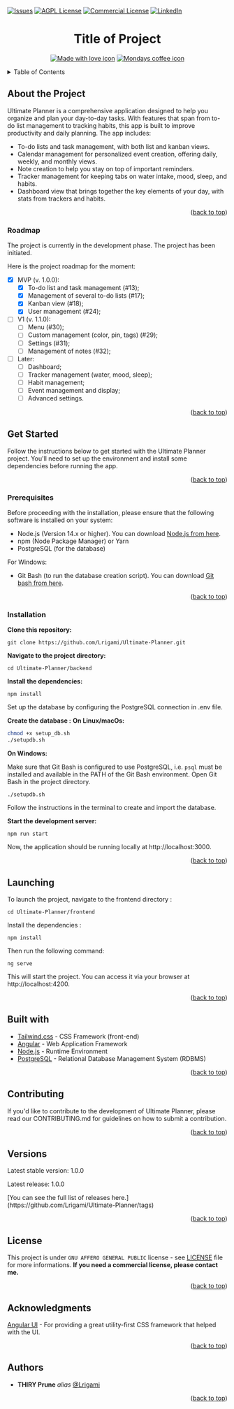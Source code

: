 <a id="readme-top"></a>
[![Issues][issues-shield]][issues-url]
[![AGPL License][license-shield]][license-url]
[![Commercial License](https://img.shields.io/badge/💼%20Licence-Commerciale-blue?style=for-the-badge)](BUSINESS-LICENSE.md)
[![LinkedIn][linkedin-shield]][linkedin-url]

<h1 align="center">Title of Project</h1>

<p align="center">
  <a href="http://forthebage.com"><img src="http://forthebadge.com/images/badges/built-with-love.svg" alt="Made with love icon"/></a>
  <a href="http://forthebage.com"><img src="https://forthebadge.com/images/badges/mondays-coffee-1.svg" alt="Mondays coffee icon"/></a>
</p>

<details>
  <summary>Table of Contents</summary>
  <ol>
    <li><a href="#about-the-project">About The Project</a>
      <ul>
        <li><a href="#roadmap">Roadmap</a></li>
      </ul>
    </li>
    <li><a href="#get-started">Get Started</a>
      <ul>
        <li><a href="#prerequisites">Prerequisites</a></li>
        <li><a href="#installation">Installation</a></li>
      </ul>
    </li>
    <li><a href="#launching">Launching</a></li>
    <li><a href="#built-with">Built With</a></li>
    <li><a href="#contributing">Contributing</a></li>
    <li><a href="#versions">Versions</a></li>
    <li><a href="#license">License</a></li>
    <li><a href="#acknowledgments">Acknowledgments</a></li>
    <li><a href="#authors">Authors</a></li>
  </ol>
</details>

## About the Project

Ultimate Planner is a comprehensive application designed to help you organize and plan your day-to-day tasks. With features that span from to-do list management to tracking habits, this app is built to improve productivity and daily planning. The app includes:

- To-do lists and task management, with both list and kanban views.
- Calendar management for personalized event creation, offering daily, weekly, and monthly views.
- Note creation to help you stay on top of important reminders.
- Tracker management for keeping tabs on water intake, mood, sleep, and habits.
- Dashboard view that brings together the key elements of your day, with stats from trackers and habits.

<p align="right">(<a href="#readme-top">back to top</a>)</p>

### Roadmap

The project is currently in the development phase. The project has been initiated. 

Here is the project roadmap for the moment: 
- [x] MVP (v. 1.0.0):
    - [x] To-do list and task management (#13); 
    - [x] Management of several to-do lists (#17);
    - [x] Kanban view (#18);
    - [x] User management (#24);
- [ ] V1 (v. 1.1.0): 
    - [ ] Menu (#30);
    - [ ] Custom management (color, pin, tags) (#29);
    - [ ] Settings (#31);
    - [ ] Management of notes (#32);
- [ ] Later:
    - [ ] Dashboard;
    - [ ] Tracker management (water, mood, sleep); 
    - [ ] Habit management;
    - [ ] Event management and display;
    - [ ] Advanced settings.

<p align="right">(<a href="#readme-top">back to top</a>)</p>

## Get Started

Follow the instructions below to get started with the Ultimate Planner project. You'll need to set up the environment and install some dependencies before running the app.

<p align="right">(<a href="#readme-top">back to top</a>)</p>

### Prerequisites

Before proceeding with the installation, please ensure that the following software is installed on your system:
- Node.js (Version 14.x or higher). You can download [Node.js from here](https://nodejs.org/fr).
- npm (Node Package Manager) or Yarn
- PostgreSQL (for the database)

For Windows: 
- Git Bash (to run the database creation script). You can download [Git bash from here](https://git-scm.com/downloads).

<p align="right">(<a href="#readme-top">back to top</a>)</p>

### Installation

**Clone this repository:**

`git clone https://github.com/Lrigami/Ultimate-Planner.git`

**Navigate to the project directory:**

`cd Ultimate-Planner/backend`

**Install the dependencies:**

`npm install`

Set up the database by configuring the PostgreSQL connection in .env file.

**Create the database :**
**On Linux/macOs:**

```sh
chmod +x setup_db.sh
./setupdb.sh
``` 

**On Windows:**

Make sure that Git Bash is configured to use PostgreSQL, i.e. `psql` must be installed and available in the PATH of the Git Bash environment.
Open Git Bash in the project directory.

`./setupdb.sh`

Follow the instructions in the terminal to create and import the database.

**Start the development server:**

`npm run start`

Now, the application should be running locally at http://localhost:3000.

<p align="right">(<a href="#readme-top">back to top</a>)</p>

## Launching

To launch the project, navigate to the frontend directory : 

`cd Ultimate-Planner/frontend`

Install the dependencies : 

`npm install`

Then run the following command:

`ng serve`

This will start the project. You can access it via your browser at http://localhost:4200.

<p align="right">(<a href="#readme-top">back to top</a>)</p>

## Built with

* [Tailwind.css](https://tailwindcss.com/) - CSS Framework (front-end)
* [Angular](https://angular.dev/) - Web Application Framework
* [Node.js](https://nodejs.org/fr) - Runtime Environment
* [PostgreSQL](https://www.postgresql.org/) - Relational Database Management System (RDBMS)

<p align="right">(<a href="#readme-top">back to top</a>)</p>

## Contributing

If you'd like to contribute to the development of Ultimate Planner, please read our CONTRIBUTING.md for guidelines on how to submit a contribution.

<p align="right">(<a href="#readme-top">back to top</a>)</p>

## Versions

<p>Latest stable version: 1.0.0</p>
<p>Latest release: 1.0.0</p>
<p>[You can see the full list of releases here.](https://github.com/Lrigami/Ultimate-Planner/tags)</p>

<p align="right">(<a href="#readme-top">back to top</a>)</p>

## License

This project is under ``GNU AFFERO GENERAL PUBLIC`` license - see [LICENSE](LICENSE) file for more informations.
**If you need a commercial license, please contact me.** 

<p align="right">(<a href="#readme-top">back to top</a>)</p>

## Acknowledgments

[Angular UI](https://material.angular.io/) - For providing a great utility-first CSS framework that helped with the UI.

<p align="right">(<a href="#readme-top">back to top</a>)</p>

## Authors

* **THIRY Prune** _alias_ [@Lrigami](https://github.com/Lrigami)

<p align="right">(<a href="#readme-top">back to top</a>)</p>

<!-- MARKDOWN LINKS & IMAGES -->
[contributors-shield]: https://img.shields.io/github/contributors/Lrigami/Ultimate-Planner.svg?style=for-the-badge
[contributors-url]: https://github.com/othneildrew/Best-README-Template/graphs/contributors
[forks-shield]: https://img.shields.io/github/forks/Lrigami/Ultimate-Planner.svg?style=for-the-badge
[forks-url]: https://github.com/othneildrew/Best-README-Template/network/members
[stars-shield]: https://img.shields.io/github/stars/Lrigami/Ultimate-Planner.svg?style=for-the-badge
[stars-url]: https://github.com/othneildrew/Best-README-Template/stargazers
[issues-shield]: https://img.shields.io/github/issues/Lrigami/Ultimate-Planner.svg?style=for-the-badge
[issues-url]: https://github.com/Lrigami/Ultimate-Planner/issues
[license-shield]: https://img.shields.io/github/license/Lrigami/Ultimate-Planner.svg?style=for-the-badge&color=green
[license-url]: https://github.com/Lrigami/Ultimate-Planner/LICENSE
[linkedin-shield]: https://img.shields.io/badge/-LinkedIn-black.svg?style=for-the-badge&logo=linkedin&colorB=555
[linkedin-url]: https://www.linkedin.com/in/prune-thiry-6886a6136
[Next.js]: https://img.shields.io/badge/next.js-000000?style=for-the-badge&logo=nextdotjs&logoColor=white
[Next-url]: https://nextjs.org/
[React.js]: https://img.shields.io/badge/React-20232A?style=for-the-badge&logo=react&logoColor=61DAFB
[React-url]: https://reactjs.org/
[Vue.js]: https://img.shields.io/badge/Vue.js-35495E?style=for-the-badge&logo=vuedotjs&logoColor=4FC08D
[Vue-url]: https://vuejs.org/
[Angular.io]: https://img.shields.io/badge/Angular-DD0031?style=for-the-badge&logo=angular&logoColor=white
[Angular-url]: https://angular.io/
[Svelte.dev]: https://img.shields.io/badge/Svelte-4A4A55?style=for-the-badge&logo=svelte&logoColor=FF3E00
[Svelte-url]: https://svelte.dev/
[Laravel.com]: https://img.shields.io/badge/Laravel-FF2D20?style=for-the-badge&logo=laravel&logoColor=white
[Laravel-url]: https://laravel.com
[Bootstrap.com]: https://img.shields.io/badge/Bootstrap-563D7C?style=for-the-badge&logo=bootstrap&logoColor=white
[Bootstrap-url]: https://getbootstrap.com
[JQuery.com]: https://img.shields.io/badge/jQuery-0769AD?style=for-the-badge&logo=jquery&logoColor=white
[JQuery-url]: https://jquery.com 
